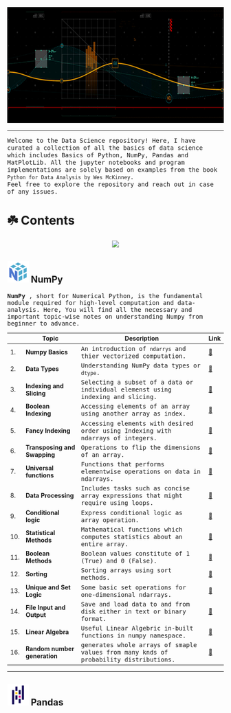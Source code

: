 <img src="assets/Header2.gif" width=1000 height=270>

---

<samp> Welcome to the Data Science repository! Here, I have curated a collection of all the basics of data science which includes Basics of Python, NumPy, Pandas and MatPlotLib. All the jupyter notebooks and program implementations are solely based on examples from the book `Python for Data Analysis by Wes McKinney`.
<br>
Feel free to explore the repository and reach out in case of any issues.
</samp>

# ☘️ Contents

<p align="center">
  <a href="https://skillicons.dev">
    <img src="https://skillicons.dev/icons?i=git,flask,py,sklearn,pytorch&theme=dark" />
  </a>
</p>

## <img src="assets/file-type-numpy.svg" width=50 height=50> NumPy

<samp>

**NumPy** , short for Numerical Python, is the fundamental module required for high-level computation and data-analysis.
Here, You will find all the necessary and important topic-wise notes on understanding Numpy from beginner to advance.
<br>

</samp>

|     | Topic                        | Description                                                                                         | Link                                                                                                                                        |
| --- | ---------------------------- | --------------------------------------------------------------------------------------------------- | ------------------------------------------------------------------------------------------------------------------------------------------- |
| 1.  | **Numpy Basics**             | <samp> An introduction of `ndarrys` and thier vectorized computation. </samp>                       | [🔗](https://nbviewer.ipython.org/github/abhicodes07/Data-Science/blob/main/02_Numpy_Basics/01_Numpy_Basics.ipynb)                          |
| 2.  | **Data Types**               | <samp> Understanding NumPy data types or `dtype`. </samp>                                           | [🔗](https://nbviewer.ipython.org/github/abhicodes07/Data-Science/blob/main/02_Numpy_Basics/02_Data_Types_for_ndarrays.ipynb)               |
| 3.  | **Indexing and Slicing**     | <samp> Selecting a subset of a data or individual elemenst using indexing and slicing. </samp>      | [🔗](https://nbviewer.ipython.org/github/abhicodes07/Data-Science/blob/main/02_Numpy_Basics/04_Basic_Indexing_and_slicing.ipynb)            |
| 4.  | **Boolean Indexing**         | <samp> Accessing elements of an array using another array as index. </samp>                         | [🔗](https://nbviewer.ipython.org/github/abhicodes07/Data-Science/blob/main/02_Numpy_Basics/05_Boolean_Indexing.ipynb)                      |
| 5.  | **Fancy Indexing**           | <samp> Accessing elements with desired order using Indexing with ndarrays of integers. </samp>      | [🔗](https://nbviewer.ipython.org/github/abhicodes07/Data-Science/blob/main/02_Numpy_Basics/06_Fancy_Indexing.ipynb)                        |
| 6.  | **Transposing and Swapping** | <samp> Operations to flip the dimensions of an array. </samp>                                       | [🔗](https://nbviewer.ipython.org/github/abhicodes07/Data-Science/blob/main/02_Numpy_Basics/07_Transposing_and_Swapping_axes.ipynb)         |
| 7.  | **Universal functions**      | <samp> Functions that performs elementwise operations on data in ndarrays. </samp>                  | [🔗](https://nbviewer.ipython.org/github/abhicodes07/Data-Science/blob/main/02_Numpy_Basics/08_Universal_Functions.ipynb)                   |
| 8.  | **Data Processing**          | <samp> Includes tasks such as concise array expressions that might require using loops. </samp>     | [🔗](https://nbviewer.ipython.org/github/abhicodes07/Data-Science/blob/main/02_Numpy_Basics/09_Data_Processing.ipynb)                       |
| 9.  | **Conditional logic**        | <samp> Express conditional logic as array operation. </samp>                                        | [🔗](https://nbviewer.ipython.org/github/abhicodes07/Data-Science/blob/main/02_Numpy_Basics/10_Conditional_Logic_As_Array_Operations.ipynb) |
| 10. | **Statistical Methods**      | <samp> Mathematical functions which computes statistics about an entire array.</samp>               | [🔗](https://nbviewer.ipython.org/github/abhicodes07/Data-Science/blob/main/02_Numpy_Basics/11_Statistical_Methods.ipynb)                   |
| 11. | **Boolean Methods**          | <samp> Boolean values constitute of 1 (True) and 0 (False). </samp>                                 | [🔗](https://nbviewer.ipython.org/github/abhicodes07/Data-Science/blob/main/02_Numpy_Basics/12_Boolean_Array_Methods.ipynb)                 |
| 12. | **Sorting**                  | <samp> Sorting arrays using sort methods. </samp>                                                   | [🔗](https://nbviewer.ipython.org/github/abhicodes07/Data-Science/blob/main/02_Numpy_Basics/13_Sorting.ipynb)                               |
| 13. | **Unique and Set Logic**     | <samp> Some basic set operations for one-dimensional ndarrays. </samp>                              | [🔗](https://nbviewer.ipython.org/github/abhicodes07/Data-Science/blob/main/02_Numpy_Basics/14_Unique_&_Set_Logic.ipynb)                    |
| 14. | **File Input and Output**    | <samp> Save and load data to and from disk either in text or binary format. </samp>                 | [🔗](https://nbviewer.ipython.org/github/abhicodes07/Data-Science/blob/main/02_Numpy_Basics/15_File_Input_&_Output.ipynb)                   |
| 15. | **Linear Algebra**           | <samp> Useful Linear Algebric in-built functions in numpy namespace. </samp>                        | [🔗](https://nbviewer.ipython.org/github/abhicodes07/Data-Science/blob/main/02_Numpy_Basics/16_Linear_Algebra.ipynb)                        |
| 16. | **Random number generation** | <samp> generates whole arrays of smaple values from many knds of probability distributions. </samp> | [🔗](https://nbviewer.ipython.org/github/abhicodes07/Data-Science/blob/main/02_Numpy_Basics/17_random_number_generation.ipynb)              |

---

## <img src="assets/Pandas.png" width=50 height=50> Pandas
